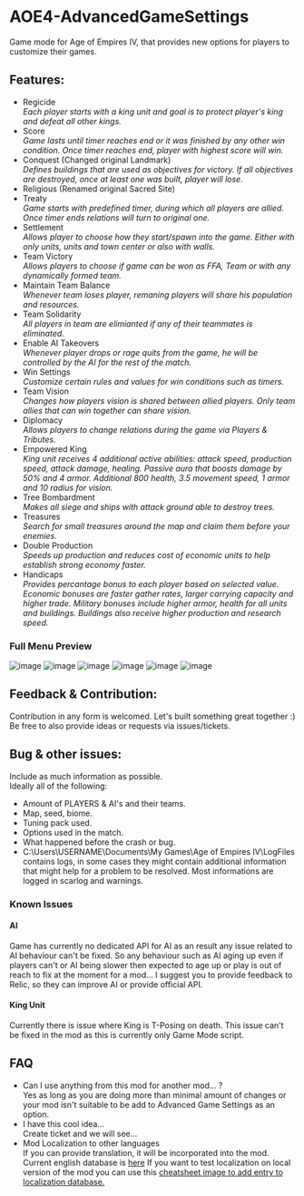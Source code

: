 # AOE4-AdvancedGameSettings
Game mode for Age of Empires IV, that provides new options for players to customize their games. 

## Features:
* Regicide  
_Each player starts with a king unit and goal is to protect player's king and defeat all other kings._
* Score  
_Game lasts until timer reaches end or it was finished by any other win condition. Once timer reaches end, player with highest score will win._
* Conquest (Changed original Landmark)   
_Defines buildings that are used as objectives for victory. If all objectives are destroyed, once at least one was built, player will lose._
* Religious (Renamed original Sacred Site)
* Treaty  
_Game starts with predefined timer, during which all players are allied. Once timer ends relations will turn to original one._
* Settlement  
_Allows player to choose how they start/spawn into the game. Either with only units, units and town center or also with walls._
* Team Victory  
_Allows players to choose if game can be won as FFA, Team or with any dynamically formed team._
* Maintain Team Balance  
_Whenever team loses player, remaning players will share his population and resources._
* Team Solidarity  
_All players in team are elimianted if any of their teammates is eliminated._
* Enable AI Takeovers  
_Whenever player drops or rage quits from the game, he will be controlled by the AI for the rest of the match._
* Win Settings  
_Customize certain rules and values for win conditions such as timers._
* Team Vision  
_Changes how players vision is shared between allied players. Only team allies that can win together can share vision._
* Diplomacy  
_Allows players to change relations during the game via Players & Tributes._
* Empowered King  
_King unit receives 4 additional active abilities: attack speed, production speed, attack damage, healing. Passive aura that boosts damage by 50% and 4 armor. Additional 800 health, 3.5 movement speed, 1 armor and 10 radius for vision._
* Tree Bombardment  
_Makes all siege and ships with attack ground able to destroy trees._
* Treasures  
_Search for small treasures around the map and claim them before your enemies._
* Double Production  
_Speeds up production and reduces cost of economic units to help establish strong economy faster._
* Handicaps  
_Provides percantage bonus to each player based on selected value. Economic bonuses are faster gather rates, larger carrying capacity and higher trade. Military bonuses include higher armor, health for all units and buildings. Buildings also receive higher production and research speed._
### Full Menu Preview
![image](https://user-images.githubusercontent.com/37557138/169667259-c9b3af09-d406-4e96-a2cb-9e5db00eb363.png)
![image](https://user-images.githubusercontent.com/37557138/179068645-195cc617-dc53-47aa-b460-8d0ee02b3da2.png)
![image](https://user-images.githubusercontent.com/37557138/179068717-7c699581-aba8-4763-9759-ed00f27f127f.png)
![image](https://user-images.githubusercontent.com/37557138/179068770-711d5091-6901-496d-98bb-a54c17d05369.png)
![image](https://user-images.githubusercontent.com/37557138/179069141-6fea89cb-5649-4ef9-8e27-df2678795731.png)
![image](https://user-images.githubusercontent.com/37557138/179069268-743ee388-0920-4897-91f3-eecc6d49cf98.png)


## Feedback & Contribution:
Contribution in any form is welcomed. Let's built something great together :)   
Be free to also provide ideas or requests via issues/tickets.  

## Bug & other issues:    
Include as much information as possible.   
Ideally all of the following:  
- Amount of PLAYERS & AI's and their teams.
- Map, seed, biome. 
- Tuning pack used.
- Options used in the match.  
- What happened before the crash or bug.  
- C:\Users\USERNAME\Documents\My Games\Age of Empires IV\LogFiles contains logs, in some cases they might contain additional information that might help for a problem to be resolved. Most informations are logged in scarlog and warnings.  

### Known Issues

#### AI
Game has currently no dedicated API for AI as an result any issue related to AI behaviour can't be fixed. So any behaviour such as AI aging up even if players can't or AI being slower then expected to age up or play is out of reach to fix at the moment for a mod...
I suggest you to provide feedback to Relic, so they can improve AI or provide official API.  

#### King Unit
Currently there is issue where King is T-Posing on death. This issue can't be fixed in the mod as this is currently only Game Mode script.

## FAQ
* Can I use anything from this mod for another mod... ?  
Yes as long as you are doing more than minimal amount of changes or your mod isn't suitable to be add to Advanced Game Settings as an option.   
* I have this cool idea...  
Create ticket and we will see...
* Mod Localization to other languages  
If you can provide translation, it will be incorporated into the mod. Current english database is [here](https://github.com/Woprok/AOE4-AdvancedGameSettings/blob/master/assets/locdb/Advanced%20Game%20Settings_en.csv) If you want to test localization on local version of the mod you can use this [cheatsheet image to add entry to localization database.](https://github.com/Woprok/AOE4-AdvancedGameSettings/blob/master/resources/GUIDE%20TO%20NEW%20LOCALIZATION.png)
